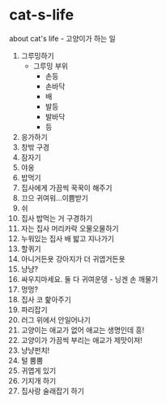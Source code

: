 # cat-s-life
about cat's life - 고양이가 하는 일

1. 그루밍하기
    * 그루밍 부위
        - 손등
        - 손바닥
        - 배
        - 발등
        - 발바닥
        - 등
2. 응가하기
3. 창밖 구경
4. 잠자기
5. 야옹
6. 밥먹기
7. 집사에게 가끔씩 꾹꾹이 해주기
8. 끄으 귀여워...이쁨받기
9. 쉬
10. 집사 밥먹는 거 구경하기
11. 자는 집사 머리카락 오물오물하기
12. 누워있는 집사 배 밟고 지나가기
13. 할퀴기
14. 아니거든욧 강아지가 더 귀엽거든욧
15. 냥냥?
16. 싸우지마세요. 둘 다 귀여운뎅 - 닝겐 손 깨물기
17. 멍멍?
18. 집사 코 핥아주기
19. 파리잡기
20. 러그 위에서 안일어나기
21. 고양이는 애교가 없어 애교는 생명인데 흥!
22. 고양이가 가끔씩 부리는 애교가 제맛이져!
23. 냥냥펀치!
24. 털 뿜뿜
25. 귀엽게 있기
26. 기지개 하기
27. 집사랑 술래잡기 하기
